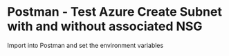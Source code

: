 # Postman - Test Azure Create Subnet with and without associated NSG
Import into Postman and set the environment variables
